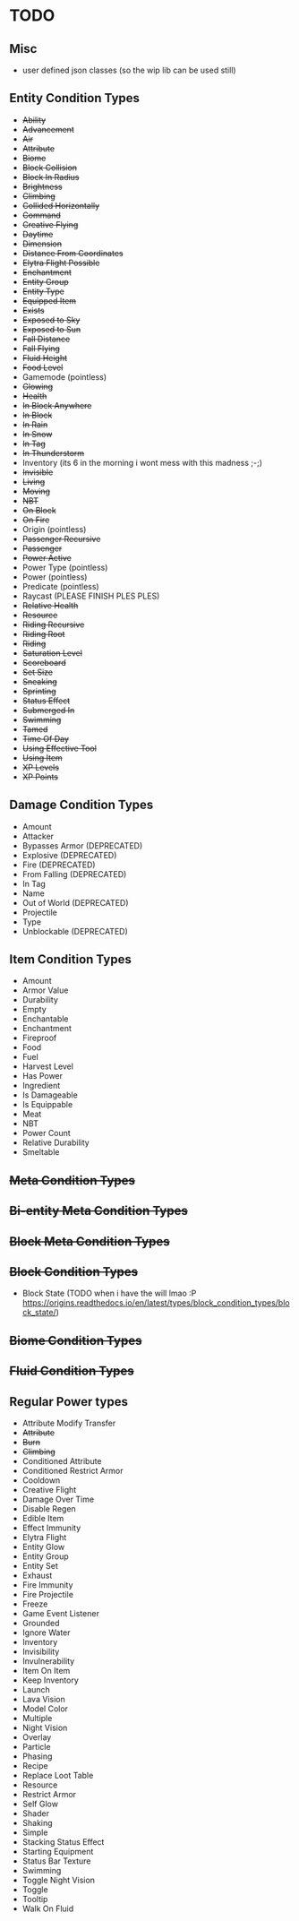 # TODO

## Misc

* user defined json classes (so the wip lib can be used still)

## Entity Condition Types

* ~~Ability~~
* ~~Advancement~~
* ~~Air~~
* ~~Attribute~~
* ~~Biome~~
* ~~Block Collision~~
* ~~Block In Radius~~
* ~~Brightness~~
* ~~Climbing~~
* ~~Collided Horizontally~~
* ~~Command~~
* ~~Creative Flying~~
* ~~Daytime~~
* ~~Dimension~~
* ~~Distance From Coordinates~~
* ~~Elytra Flight Possible~~
* ~~Enchantment~~
* ~~Entity Group~~
* ~~Entity Type~~
* ~~Equipped Item~~
* ~~Exists~~
* ~~Exposed to Sky~~
* ~~Exposed to Sun~~
* ~~Fall Distance~~
* ~~Fall Flying~~
* ~~Fluid Height~~
* ~~Food Level~~
* Gamemode (pointless)
* ~~Glowing~~
* ~~Health~~
* ~~In Block Anywhere~~
* ~~In Block~~
* ~~In Rain~~
* ~~In Snow~~
* ~~In Tag~~
* ~~In Thunderstorm~~
* Inventory (its 6 in the morning i wont mess with this madness ;-;)
* ~~Invisible~~
* ~~Living~~
* ~~Moving~~
* ~~NBT~~
* ~~On Block~~
* ~~On Fire~~
* Origin (pointless)
* ~~Passenger Recursive~~
* ~~Passenger~~
* ~~Power Active~~
* Power Type (pointless)
* Power (pointless)
* Predicate (pointless)
* Raycast (PLEASE FINISH PLES PLES)
* ~~Relative Health~~
* ~~Resource~~
* ~~Riding Recursive~~
* ~~Riding Root~~
* ~~Riding~~
* ~~Saturation Level~~
* ~~Scoreboard~~
* ~~Set Size~~
* ~~Sneaking~~
* ~~Sprinting~~
* ~~Status Effect~~
* ~~Submerged In~~
* ~~Swimming~~
* ~~Tamed~~
* ~~Time Of Day~~
* ~~Using Effective Tool~~
* ~~Using Item~~
* ~~XP Levels~~
* ~~XP Points~~

## Damage Condition Types

* Amount
* Attacker
* Bypasses Armor (DEPRECATED)
* Explosive (DEPRECATED)
* Fire (DEPRECATED)
* From Falling (DEPRECATED)
* In Tag
* Name
* Out of World (DEPRECATED)
* Projectile
* Type
* Unblockable (DEPRECATED)

## Item Condition Types

* Amount
* Armor Value
* Durability
* Empty
* Enchantable
* Enchantment
* Fireproof
* Food
* Fuel
* Harvest Level
* Has Power
* Ingredient
* Is Damageable
* Is Equippable
* Meat
* NBT
* Power Count
* Relative Durability
* Smeltable

## ~~Meta Condition Types~~

## ~~Bi-entity Meta Condition Types~~

## ~~Block Meta Condition Types~~

## ~~Block Condition Types~~

* Block State (TODO when i have the will lmao :P <https://origins.readthedocs.io/en/latest/types/block_condition_types/block_state/>)

## ~~Biome Condition Types~~

## ~~Fluid Condition Types~~

## Regular Power types

* Attribute Modify Transfer
* ~~Attribute~~
* ~~Burn~~
* ~~Climbing~~
* Conditioned Attribute
* Conditioned Restrict Armor
* Cooldown
* Creative Flight
* Damage Over Time
* Disable Regen
* Edible Item
* Effect Immunity
* Elytra Flight
* Entity Glow
* Entity Group
* Entity Set
* Exhaust
* Fire Immunity
* Fire Projectile
* Freeze
* Game Event Listener
* Grounded
* Ignore Water
* Inventory
* Invisibility
* Invulnerability
* Item On Item
* Keep Inventory
* Launch
* Lava Vision
* Model Color
* Multiple
* Night Vision
* Overlay
* Particle
* Phasing
* Recipe
* Replace Loot Table
* Resource
* Restrict Armor
* Self Glow
* Shader
* Shaking
* Simple
* Stacking Status Effect
* Starting Equipment
* Status Bar Texture
* Swimming
* Toggle Night Vision
* Toggle
* Tooltip
* Walk On Fluid
